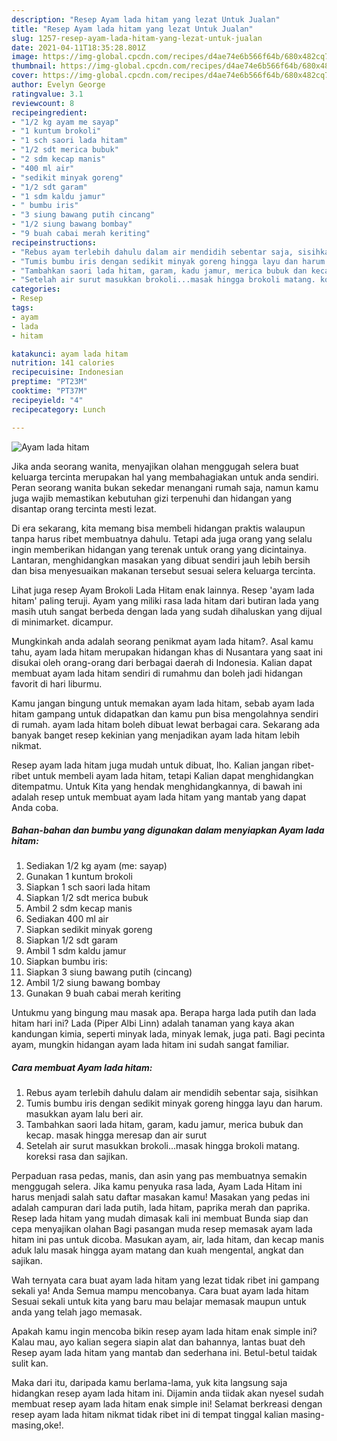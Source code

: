 ```yaml
---
description: "Resep Ayam lada hitam yang lezat Untuk Jualan"
title: "Resep Ayam lada hitam yang lezat Untuk Jualan"
slug: 1257-resep-ayam-lada-hitam-yang-lezat-untuk-jualan
date: 2021-04-11T18:35:28.801Z
image: https://img-global.cpcdn.com/recipes/d4ae74e6b566f64b/680x482cq70/ayam-lada-hitam-foto-resep-utama.jpg
thumbnail: https://img-global.cpcdn.com/recipes/d4ae74e6b566f64b/680x482cq70/ayam-lada-hitam-foto-resep-utama.jpg
cover: https://img-global.cpcdn.com/recipes/d4ae74e6b566f64b/680x482cq70/ayam-lada-hitam-foto-resep-utama.jpg
author: Evelyn George
ratingvalue: 3.1
reviewcount: 8
recipeingredient:
- "1/2 kg ayam me sayap"
- "1 kuntum brokoli"
- "1 sch saori lada hitam"
- "1/2 sdt merica bubuk"
- "2 sdm kecap manis"
- "400 ml air"
- "sedikit minyak goreng"
- "1/2 sdt garam"
- "1 sdm kaldu jamur"
- " bumbu iris"
- "3 siung bawang putih cincang"
- "1/2 siung bawang bombay"
- "9 buah cabai merah keriting"
recipeinstructions:
- "Rebus ayam terlebih dahulu dalam air mendidih sebentar saja, sisihkan"
- "Tumis bumbu iris dengan sedikit minyak goreng hingga layu dan harum. masukkan ayam lalu beri air."
- "Tambahkan saori lada hitam, garam, kadu jamur, merica bubuk dan kecap. masak hingga meresap dan air surut"
- "Setelah air surut masukkan brokoli...masak hingga brokoli matang. koreksi rasa dan sajikan."
categories:
- Resep
tags:
- ayam
- lada
- hitam

katakunci: ayam lada hitam 
nutrition: 141 calories
recipecuisine: Indonesian
preptime: "PT23M"
cooktime: "PT37M"
recipeyield: "4"
recipecategory: Lunch

---
```



![Ayam lada hitam](https://img-global.cpcdn.com/recipes/d4ae74e6b566f64b/680x482cq70/ayam-lada-hitam-foto-resep-utama.jpg)

Jika anda seorang wanita, menyajikan olahan menggugah selera buat keluarga tercinta merupakan hal yang membahagiakan untuk anda sendiri. Peran seorang  wanita bukan sekedar menangani rumah saja, namun kamu juga wajib memastikan kebutuhan gizi terpenuhi dan hidangan yang disantap orang tercinta mesti lezat.

Di era  sekarang, kita memang bisa membeli hidangan praktis walaupun tanpa harus ribet membuatnya dahulu. Tetapi ada juga orang yang selalu ingin memberikan hidangan yang terenak untuk orang yang dicintainya. Lantaran, menghidangkan masakan yang dibuat sendiri jauh lebih bersih dan bisa menyesuaikan makanan tersebut sesuai selera keluarga tercinta. 

Lihat juga resep Ayam Brokoli Lada Hitam enak lainnya. Resep &#39;ayam lada hitam&#39; paling teruji. Ayam yang miliki rasa lada hitam dari butiran lada yang masih utuh sangat berbeda dengan lada yang sudah dihaluskan yang dijual di minimarket. dicampur.

Mungkinkah anda adalah seorang penikmat ayam lada hitam?. Asal kamu tahu, ayam lada hitam merupakan hidangan khas di Nusantara yang saat ini disukai oleh orang-orang dari berbagai daerah di Indonesia. Kalian dapat membuat ayam lada hitam sendiri di rumahmu dan boleh jadi hidangan favorit di hari liburmu.

Kamu jangan bingung untuk memakan ayam lada hitam, sebab ayam lada hitam gampang untuk didapatkan dan kamu pun bisa mengolahnya sendiri di rumah. ayam lada hitam boleh dibuat lewat berbagai cara. Sekarang ada banyak banget resep kekinian yang menjadikan ayam lada hitam lebih nikmat.

Resep ayam lada hitam juga mudah untuk dibuat, lho. Kalian jangan ribet-ribet untuk membeli ayam lada hitam, tetapi Kalian dapat menghidangkan ditempatmu. Untuk Kita yang hendak menghidangkannya, di bawah ini adalah resep untuk membuat ayam lada hitam yang mantab yang dapat Anda coba.

<!--inarticleads1-->

##### Bahan-bahan dan bumbu yang digunakan dalam menyiapkan Ayam lada hitam:

1. Sediakan 1/2 kg ayam (me: sayap)
1. Gunakan 1 kuntum brokoli
1. Siapkan 1 sch saori lada hitam
1. Siapkan 1/2 sdt merica bubuk
1. Ambil 2 sdm kecap manis
1. Sediakan 400 ml air
1. Siapkan sedikit minyak goreng
1. Siapkan 1/2 sdt garam
1. Ambil 1 sdm kaldu jamur
1. Siapkan  bumbu iris:
1. Siapkan 3 siung bawang putih (cincang)
1. Ambil 1/2 siung bawang bombay
1. Gunakan 9 buah cabai merah keriting


Untukmu yang bingung mau masak apa. Berapa harga lada putih dan lada hitam hari ini? Lada (Piper Albi Linn) adalah tanaman yang kaya akan kandungan kimia, seperti minyak lada, minyak lemak, juga pati. Bagi pecinta ayam, mungkin hidangan ayam lada hitam ini sudah sangat familiar. 

<!--inarticleads2-->

##### Cara membuat Ayam lada hitam:

1. Rebus ayam terlebih dahulu dalam air mendidih sebentar saja, sisihkan
1. Tumis bumbu iris dengan sedikit minyak goreng hingga layu dan harum. masukkan ayam lalu beri air.
1. Tambahkan saori lada hitam, garam, kadu jamur, merica bubuk dan kecap. masak hingga meresap dan air surut
1. Setelah air surut masukkan brokoli...masak hingga brokoli matang. koreksi rasa dan sajikan.


Perpaduan rasa pedas, manis, dan asin yang pas membuatnya semakin menggugah selera. Jika kamu penyuka rasa lada, Ayam Lada Hitam ini harus menjadi salah satu daftar masakan kamu! Masakan yang pedas ini adalah campuran dari lada putih, lada hitam, paprika merah dan paprika. Resep lada hitam yang mudah dimasak kali ini membuat Bunda siap dan cepa menyajikan olahan Bagi pasangan muda resep memasak ayam lada hitam ini pas untuk dicoba. Masukan ayam, air, lada hitam, dan kecap manis aduk lalu masak hingga ayam matang dan kuah mengental, angkat dan sajikan. 

Wah ternyata cara buat ayam lada hitam yang lezat tidak ribet ini gampang sekali ya! Anda Semua mampu mencobanya. Cara buat ayam lada hitam Sesuai sekali untuk kita yang baru mau belajar memasak maupun untuk anda yang telah jago memasak.

Apakah kamu ingin mencoba bikin resep ayam lada hitam enak simple ini? Kalau mau, ayo kalian segera siapin alat dan bahannya, lantas buat deh Resep ayam lada hitam yang mantab dan sederhana ini. Betul-betul taidak sulit kan. 

Maka dari itu, daripada kamu berlama-lama, yuk kita langsung saja hidangkan resep ayam lada hitam ini. Dijamin anda tiidak akan nyesel sudah membuat resep ayam lada hitam enak simple ini! Selamat berkreasi dengan resep ayam lada hitam nikmat tidak ribet ini di tempat tinggal kalian masing-masing,oke!.

